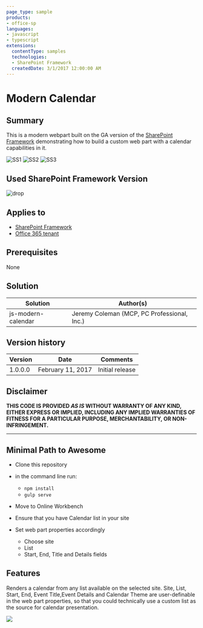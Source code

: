 ```yaml
---
page_type: sample
products:
- office-sp
languages:
- javascript
- typescript
extensions:
  contentType: samples
  technologies:
  - SharePoint Framework
  createdDate: 3/1/2017 12:00:00 AM
---
```

# Modern Calendar

## Summary
This is a modern webpart built on the GA version of the [SharePoint Framework](https://dev.office.com/sharepoint/docs/spfx/sharepoint-framework-overview) demonstrating how to build a custom web part with a calendar capabilities in it.  

![SS1](https://cloud.githubusercontent.com/assets/13068139/23584809/14c4333e-0121-11e7-9bf1-3117651222d3.png)
![SS2](https://cloud.githubusercontent.com/assets/13068139/23584808/14c3ec26-0121-11e7-8be8-65fbcca32b62.png)
![SS3](https://cloud.githubusercontent.com/assets/13068139/23584807/14b88f34-0121-11e7-8c91-56ecff9343e1.png)

## Used SharePoint Framework Version 
![drop](https://img.shields.io/badge/version-1.6.0-green.svg)

## Applies to

* [SharePoint Framework](https://blogs.office.com/2017/02/23/sharepoint-framework-reaches-general-availability-build-and-deploy-engaging-web-parts-today/)
* [Office 365 tenant](https://dev.office.com/sharepoint/docs/spfx/set-up-your-development-environment)

## Prerequisites
 
None

## Solution

Solution|Author(s)
--------|---------
js-modern-calendar | Jeremy Coleman (MCP, PC Professional, Inc.)

## Version history

Version|Date|Comments
-------|----|--------
1.0.0.0|February 11, 2017|Initial release

## Disclaimer
**THIS CODE IS PROVIDED *AS IS* WITHOUT WARRANTY OF ANY KIND, EITHER EXPRESS OR IMPLIED, INCLUDING ANY IMPLIED WARRANTIES OF FITNESS FOR A PARTICULAR PURPOSE, MERCHANTABILITY, OR NON-INFRINGEMENT.**

---

## Minimal Path to Awesome

- Clone this repository
- in the command line run:
  - `npm install`
  - `gulp serve`

- Move to Online Workbench
- Ensure that you have Calendar list in your site
- Set web part properties accordingly
  - Choose site
  - List
  - Start, End, Title and Details fields
  

## Features
Renders a calendar from any list available on the selected site. Site, List, Start, End, Event Title,Event Details and Calendar Theme are user-definable in the web part properties, so that you could technically use a custom list as the source for calendar presentation.

![](https://telemetry.sharepointpnp.com/sp-dev-fx-webparts/samples/js-modern-calendar)
